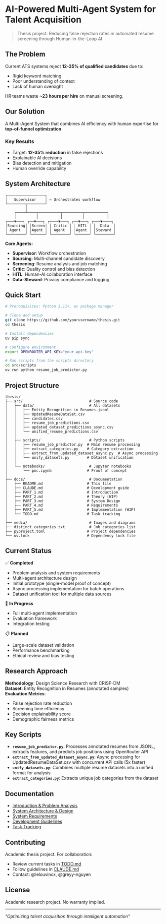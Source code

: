 # AI-Powered Multi-Agent System for Talent Acquisition

> Thesis project: Reducing false rejection rates in automated resume screening through Human-in-the-Loop AI

## The Problem

Current ATS systems reject **12-35% of qualified candidates** due to:

- Rigid keyword matching
- Poor understanding of context
- Lack of human oversight

HR teams waste **~23 hours per hire** on manual screening.

## Our Solution

A Multi-Agent System that combines AI efficiency with human expertise for **top-of-funnel optimization**.

### Key Results

- Target: **12-35% reduction** in false rejections
- Explainable AI decisions
- Bias detection and mitigation
- Human override capability

## System Architecture

```
┌─────────────────┐
│   Supervisor    │ ← Orchestrates workflow
└────────┬────────┘
         │
    ┌────┴────┬──────────┬─────────┬──────────┐
    │         │          │         │          │
┌───▼───┐ ┌──▼───┐ ┌────▼───┐ ┌──▼───┐ ┌───▼────┐
│Sourcing│ │Screen│ │ Critic │ │ HITL │ │  Data  │
│ Agent  │ │Agent │ │ Agent  │ │Agent │ │Steward │
└────────┘ └──────┘ └────────┘ └──────┘ └────────┘
```

**Core Agents:**

- **Supervisor**: Workflow orchestration
- **Sourcing**: Multi-channel candidate discovery
- **Screening**: Resume analysis and job matching
- **Critic**: Quality control and bias detection
- **HITL**: Human-AI collaboration interface
- **Data-Steward**: Privacy compliance and logging

## Quick Start

```bash
# Prerequisites: Python 3.11+, uv package manager

# Clone and setup
git clone https://github.com/yourusername/thesis.git
cd thesis

# Install dependencies
uv pip sync

# Configure environment
export OPENROUTER_API_KEY="your-api-key"

# Run scripts from the scripts directory
cd src/scripts
uv run python resume_job_predictor.py
```

## Project Structure

```
thesis/
├── src/                              # Source code
│   ├── data/                         # All datasets
│   │   ├── Entity Recognition in Resumes.jsonl
│   │   ├── UpdatedResumeDataSet.csv
│   │   ├── candidates.csv
│   │   ├── resume_job_predictions.csv
│   │   ├── updated_dataset_predictions_async.csv
│   │   └── unified_resume_predictions.csv
│   │
│   ├── scripts/                      # Python scripts
│   │   ├── resume_job_predictor.py  # Main resume processing
│   │   ├── extract_categories.py    # Category extraction
│   │   ├── extract_from_updated_dataset_async.py  # Async processing
│   │   └── unify_datasets.py        # Dataset unification
│   │
│   └── notebooks/                    # Jupyter notebooks
│       └── poc.ipynb                # Proof of concept
│
├── docs/                             # Documentation
│   ├── README.md                    # This file
│   ├── CLAUDE.md                    # Development guide
│   ├── PART_1.md                    # Introduction
│   ├── PART_2.md                    # Theory (WIP)
│   ├── PART_3.md                    # System Design
│   ├── PART_4.md                    # Requirements
│   ├── PART_5.md                    # Implementation (WIP)
│   └── TODO.md                      # Task tracking
│
├── media/                            # Images and diagrams
├── distinct_categories.txt           # Job categories list
├── pyproject.toml                   # Project dependencies
└── uv.lock                          # Dependency lock file
```

## Current Status

✅ **Completed**

- Problem analysis and system requirements
- Multi-agent architecture design
- Initial prototype (single-model proof of concept)
- Async processing implementation for batch operations
- Dataset unification tool for multiple data sources

🚧 **In Progress**

- Full multi-agent implementation
- Evaluation framework
- Integration testing

📋 **Planned**

- Large-scale dataset validation
- Performance benchmarking
- Ethical review and bias testing

## Research Approach

**Methodology**: Design Science Research with CRISP-DM  
**Dataset**: Entity Recognition in Resumes (annotated samples)  
**Evaluation Metrics**:

- False rejection rate reduction
- Screening time efficiency
- Decision explainability score
- Demographic fairness metrics

## Key Scripts

- **`resume_job_predictor.py`**: Processes annotated resumes from JSONL, extracts features, and predicts job positions using OpenRouter API
- **`extract_from_updated_dataset_async.py`**: Async processing for UpdatedResumeDataSet.csv with concurrent API calls (5x faster)
- **`unify_datasets.py`**: Combines multiple resume datasets into a unified format for analysis
- **`extract_categories.py`**: Extracts unique job categories from the dataset

## Documentation

- [Introduction & Problem Analysis](PART_1.md)
- [System Architecture & Design](PART_3.md)
- [System Requirements](PART_4.md)
- [Development Guidelines](CLAUDE.md)
- [Task Tracking](TODO.md)

## Contributing

Academic thesis project. For collaboration:

- Review current tasks in [TODO.md](TODO.md)
- Follow guidelines in [CLAUDE.md](CLAUDE.md)
- Contact: @lelouvincx, @greyy-nguyen

## License

Academic research project. No warranty implied.

---

_"Optimizing talent acquisition through intelligent automation"_

